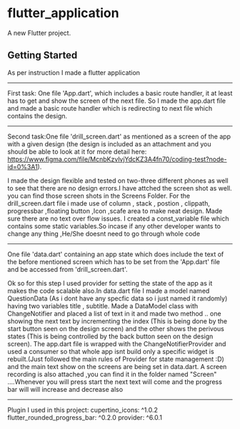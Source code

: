 # flutter_application

A new Flutter project.

## Getting Started

As per instruction I made a flutter application 

*****************************************
First task: One file 'App.dart', which includes a basic route handler, it at least has to get and show the screen of the next file.
So I made the app.dart file and made a basic route handler which is redirecting to next file which contains the design.

*****************************************
Second task:One file 'drill_screen.dart' as mentioned as a screen of the app with a given design (the design is included as an attachment
and you should be able to look at it for more detail here: https://www.figma.com/file/McnbKzvlvjYdcKZ3A4fn70/coding-test?node-id=0%3A1). 

I made the design flexible and tested on two-three different phones as well to see that there are no design errors.I have attched the screen shot as well.
you can find those screen shots in the Screens Folder.
For the drill_screen.dart file i made use of column , stack , postion , clippath, progressbar ,floating button ,Icon ,scafe area to make neat design.
Made sure there are no text over flow issues.
I created a const_variable file which contains some static variables.So incase if any other developer wants to change any thing ,He/She doesnt need to go 
through whole code

*******************************************

One file 'data.dart' containing an app state which does include the text of the before mentioned screen which has to be set from the 'App.dart' file and
 be accessed from 'drill_screen.dart'.

Ok so for this step I used provider for setting the state of the app as it makes the code scalable also.In data.dart file I made a model named 
QuestionData (As i dont have any specfic data so i just named it randomly) having two variables title , subtitle.
Made a DataModel class  with ChangeNotifier and placed a list of text in it and made two method .. one showing the next text by incrementing the index (This is being 
done by the start button seen on the design screen) and the  other shows the perivous states (This is being controlled by the back button seen on the design screen).
The app.dart file is wrapped with the ChangeNotifierProvider and used a consumer so that whole app isnt build only a specific widget is rebuilt.(Just followed the main
rules of Provider for state management :D) and the main text show on the screens are being set in data.dart.
A screen recording is also attached ,you can find it in the folder named "Screen" ....Whenever you will press start the next text will come and the progress bar will
will increase and decrease also

*****************************************
Plugin I used in this project:
  cupertino_icons: ^1.0.2
  flutter_rounded_progress_bar: ^0.2.0
  provider: ^6.0.1





